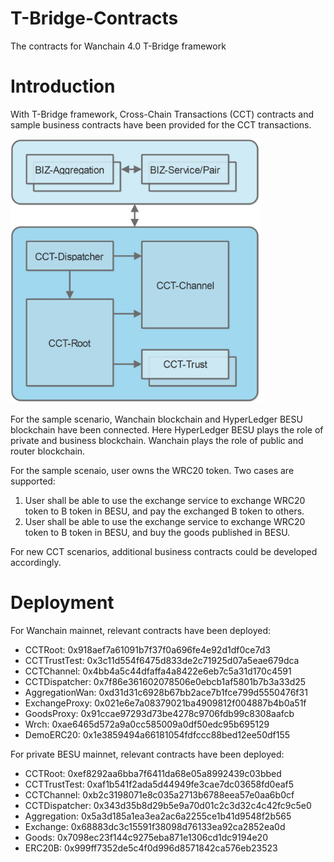 # T-Bridge-Contracts
The contracts for Wanchain 4.0 T-Bridge framework

# Introduction

With T-Bridge framework, Cross-Chain Transactions (CCT) contracts and sample business contracts have been provided for the CCT transactions.

<img width='400px' src='./images/T-Bridge-Contracts.jpg' />

For the sample scenario, Wanchain blockchain and HyperLedger BESU blockchain have been connected. Here HyperLedger BESU plays the role of private and business blockchain. Wanchain plays the role of public and router blockchain.

For the sample scenaio, user owns the WRC20 token. Two cases are supported:

1. User shall be able to use the exchange service to exchange WRC20 token to B token in BESU, and pay the exchanged B token to others. 
2. User shall be able to use the exchange service to exchange WRC20 token to B token in BESU, and buy the goods published in BESU. 
 
For new CCT scenarios, additional business contracts could be developed accordingly.

# Deployment

For Wanchain mainnet, relevant contracts have been deployed:

- CCTRoot: 0x918aef7a61091b7f37f0a696fe4e92d1df0ce7d3
- CCTTrustTest: 0x3c11d554f6475d833de2c71925d07a5eae679dca
- CCTChannel: 0x4bb4a5c44dfaffa4a8422e6eb7c5a31d170c4591
- CCTDispatcher: 0x7f86e361602078506e0ebcb1af5801b7b3a33d25
- AggregationWan: 0xd31d31c6928b67bb2ace7b1fce799d5550476f31
- ExchangeProxy: 0x021e6e7a08379021ba4909812f004887b4b0a51f
- GoodsProxy: 0x91ccae97293d73be4278c9706fdb99c8308aafcb
- Wrch: 0xae6465d572a9a0cc585009a0df50edc95b695129
- DemoERC20: 0x1e3859494a66181054fdfccc88bed12ee50df155

For private BESU mainnet, relevant contracts have been deployed:

- CCTRoot: 0xef8292aa6bba7f6411da68e05a8992439c03bbed
- CCTTrustTest: 0xaf1b541f2ada5d44949fe3cae7dc03658fd0eaf5
- CCTChannel: 0xb2c3198071e8c035a2713b6788eea57e0aa6b0cf
- CCTDispatcher: 0x343d35b8d29b5e9a70d01c2c3d32c4c42fc9c5e0
- Aggregation: 0x5a3d185a1ea3ea2ac6a2255ce1b41d9548f2b565
- Exchange: 0x68883dc3c15591f38098d76133ea92ca2852ea0d
- Goods: 0x7098ec23f144c9275eba871e1306cd1dc9194e20
- ERC20B: 0x999ff7352de5c4f0d996d8571842ca576eb23523
